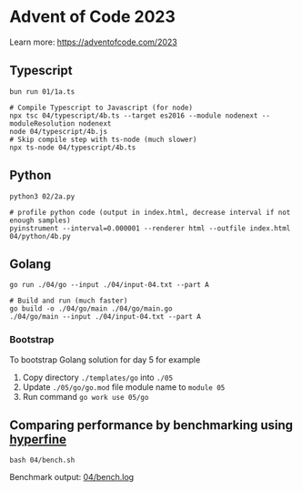 # Advent of Code 2023

Learn more: https://adventofcode.com/2023

## Typescript

```shell
bun run 01/1a.ts

# Compile Typescript to Javascript (for node)
npx tsc 04/typescript/4b.ts --target es2016 --module nodenext --moduleResolution nodenext
node 04/typescript/4b.js
# Skip compile step with ts-node (much slower)
npx ts-node 04/typescript/4b.ts
```

## Python

```shell
python3 02/2a.py

# profile python code (output in index.html, decrease interval if not enough samples)
pyinstrument --interval=0.000001 --renderer html --outfile index.html 04/python/4b.py
```

## Golang

```shell
go run ./04/go --input ./04/input-04.txt --part A

# Build and run (much faster)
go build -o ./04/go/main ./04/go/main.go
./04/go/main --input ./04/input-04.txt --part A
```

### Bootstrap

To bootstrap Golang solution for day 5 for example

1. Copy directory `./templates/go` into `./05`
2. Update `./05/go/go.mod` file module name to `module 05`
3. Run command `go work use 05/go`

## Comparing performance by benchmarking using [hyperfine](https://github.com/sharkdp/hyperfine)

```shell
bash 04/bench.sh
```

Benchmark output: [04/bench.log](04/bench.log)
